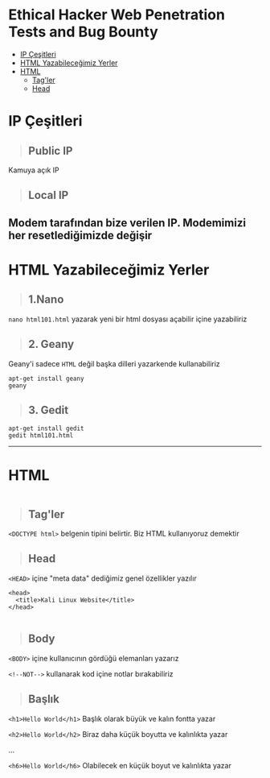 # Ethical Hacker Web Penetration Tests and Bug Bounty
- [IP Çeşitleri](#IP-Çeşitleri)
- [HTML Yazabileceğimiz Yerler](#HTML-Yazabileceğimiz-yerler)
- [HTML](#HTML)
  - [Tag'ler](#Tag'ler)
  - [Head](#Head)

# IP Çeşitleri
> ## Public IP 
Kamuya açık IP
> ## Local IP
Modem tarafından bize verilen IP. Modemimizi her resetlediğimizde değişir
---
# HTML Yazabileceğimiz Yerler
> ## 1.Nano
```nano html101.html``` yazarak yeni bir html dosyası açabilir içine yazabiliriz
> ## 2. Geany 
Geany'i sadece ```HTML``` değil başka dilleri yazarkende kullanabiliriz
```
apt-get install geany
geany
```
> ## 3. Gedit
```
apt-get install gedit
gedit html101.html
```
---
# HTML
![]()
> ## Tag'ler
```<DOCTYPE html>``` belgenin tipini belirtir. Biz HTML kullanıyoruz demektir
> ## Head
```<HEAD>``` içine "meta data" dediğimiz genel özellikler yazılır
```
<head>
  <title>Kali Linux Website</title>
</head>
```
![]()
> ## Body
```<BODY>``` içine kullanıcının gördüğü elemanları yazarız

```<!--NOT-->``` kullanarak kod içine notlar bırakabiliriz
> ## Başlık 
```<h1>Hello World</h1>``` Başlık olarak büyük ve kalın fontta yazar

```<h2>Hello World</h2>``` Biraz daha küçük boyutta ve kalınlıkta yazar

...

```<h6>Hello World</h6>``` Olabilecek en küçük boyut ve kalınlıkta yazar
